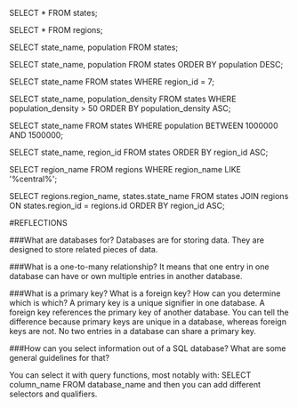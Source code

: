 SELECT * FROM states;

SELECT * FROM regions;

SELECT  state_name, population  FROM states;

SELECT  state_name, population
FROM states
ORDER BY population DESC;

SELECT state_name
FROM states
WHERE region_id = 7;

SELECT state_name, population_density
FROM states
WHERE population_density > 50
ORDER BY population_density ASC;

SELECT state_name
FROM states
WHERE population BETWEEN 1000000 AND 1500000;

SELECT state_name, region_id
FROM states
ORDER BY region_id ASC;

SELECT region_name
FROM regions
WHERE region_name LIKE '%central%';

SELECT regions.region_name, states.state_name
FROM states
JOIN regions ON states.region_id = regions.id
ORDER BY region_id ASC;


#REFLECTIONS

###What are databases for?
Databases are for storing data. They are designed to store related pieces of data.

###What is a one-to-many relationship?
It means that one entry in one database can have or own multiple entries in another database.

###What is a primary key? What is a foreign key? How can you determine which is which?
A primary key is a unique signifier in one database. A foreign key references the primary key of another database. You can tell the difference because primary keys are unique in a database, whereas foreign keys are not. No two entries in a database can share a primary key.


###How can you select information out of a SQL database? What are some general guidelines for that?

You can select it with query functions, most notably with:
SELECT column_name FROM database_name
and then you can add different selectors and qualifiers.